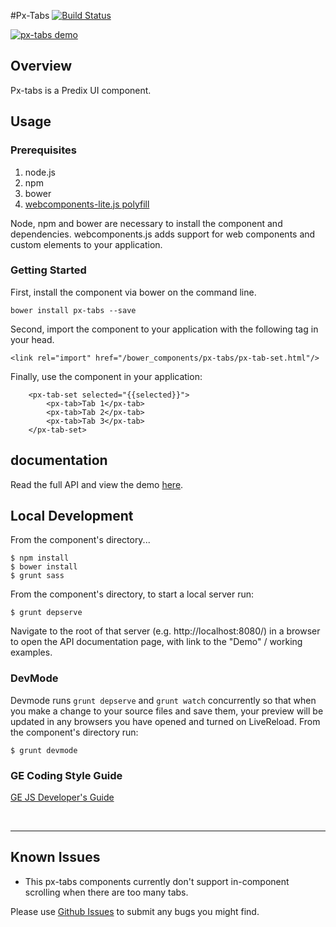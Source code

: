#Px-Tabs [![Build Status](https://travis-ci.org/PredixDev/px-tabs.svg?branch=master)](https://travis-ci.org/PredixDev/px-tabs)

[![px-tabs demo](px-tab-set.png?raw=true)](https://github.com/PredixDev/px-tabs)

## Overview

Px-tabs is a Predix UI component.

## Usage

### Prerequisites
1. node.js
2. npm
3. bower
4. [webcomponents-lite.js polyfill](https://github.com/webcomponents/webcomponentsjs)

Node, npm and bower are necessary to install the component and dependencies. webcomponents.js adds support for web components and custom elements to your application.

### Getting Started

First, install the component via bower on the command line.

```
bower install px-tabs --save
```

Second, import the component to your application with the following tag in your head.

```
<link rel="import" href="/bower_components/px-tabs/px-tab-set.html"/>
```

Finally, use the component in your application:
```
    <px-tab-set selected="{{selected}}">
        <px-tab>Tab 1</px-tab>
        <px-tab>Tab 2</px-tab>
        <px-tab>Tab 3</px-tab>
    </px-tab-set>
```
## documentation

Read the full API and view the demo [here](https://predixdev.github.io/px-tabs).

## Local Development

From the component's directory...

```
$ npm install
$ bower install
$ grunt sass
```

From the component's directory, to start a local server run:

```
$ grunt depserve
```

Navigate to the root of that server (e.g. http://localhost:8080/) in a browser to open the API documentation page, with link to the "Demo" / working examples.

### DevMode
Devmode runs `grunt depserve` and `grunt watch` concurrently so that when you make a change to your source files and save them, your preview will be updated in any browsers you have opened and turned on LiveReload.
From the component's directory run:

```
$ grunt devmode
```

### GE Coding Style Guide
[GE JS Developer's Guide](https://github.com/GeneralElectric/javascript)

<br />
<hr />

## Known Issues

* This px-tabs components currently don't support in-component scrolling when there are too many tabs.

Please use [Github Issues](https://github.com/PredixDev/px-dropdown/issues) to submit any bugs you might find.
